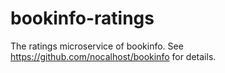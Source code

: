 # bookinfo-ratings

The ratings microservice of bookinfo. See https://github.com/nocalhost/bookinfo for details.
